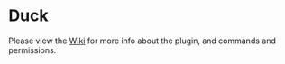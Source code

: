 # Duck

Please view the [Wiki](https://github.com/Alvinn8/Duck/wiki) for more info about the plugin, and commands and permissions.
